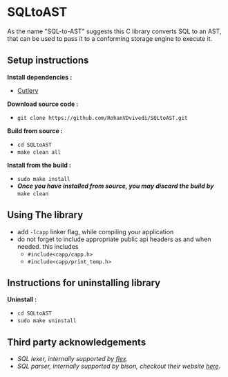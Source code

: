 # SQLtoAST
As the name "SQL-to-AST" suggests this C library converts SQL to an AST, that can be used to pass it to a conforming storage engine to execute it.

## Setup instructions
**Install dependencies :**
 * [Cutlery](https://github.com/RohanVDvivedi/Cutlery)

**Download source code :**
 * `git clone https://github.com/RohanVDvivedi/SQLtoAST.git`

**Build from source :**
 * `cd SQLtoAST`
 * `make clean all`

**Install from the build :**
 * `sudo make install`
 * ***Once you have installed from source, you may discard the build by*** `make clean`

## Using The library
 * add `-lcapp` linker flag, while compiling your application
 * do not forget to include appropriate public api headers as and when needed. this includes
   * `#include<capp/capp.h>`
   * `#include<capp/print_temp.h>`

## Instructions for uninstalling library

**Uninstall :**
 * `cd SQLtoAST`
 * `sudo make uninstall`

## Third party acknowledgements
 * *SQL lexer, internally supported by [flex](https://github.com/westes/flex).*
 * *SQL parser, internally supported by bison, checkout their website [here](https://www.gnu.org/software/bison/).*